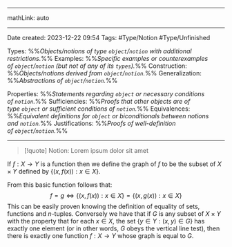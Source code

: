 
---

mathLink: auto

---
Date created: 2023-12-22 09:54
Tags: #Type/Notion #Type/Unfinished 

Types: %%_Objects/notions of type `object`/`notion` with additional restrictions._%% 
Examples: %%_Specific examples or counterexamples of `object`/`notion` (but not of any of its `types`)._%%
Construction: %%_Objects/notions derived from `object`/`notion`._%%
Generalization: %%_Abstractions of `object`/`notion`._%%

Properties: %%_Statements regarding `object` or necessary conditions of `notion`._%%
Sufficiencies: %%_Proofs that other objects are of type `object` or sufficient conditions of `notion`._%%
Equivalences: %%_Equivalent definitions for `object` or biconditionals between notions and `notion`._%%
Justifications: %%_Proofs of well-definition of `object`/`notion`._%%

---  



> [!quote] Notion:
> Lorem ipsum dolor sit amet






If $f : X \rightarrow Y$ is a function then we define the graph of $f$ to be the subset of $X \times Y$ defined by $\{(x, f(x)) : x ∈ X\}$.

From this basic function follows that:
$$f=g \iff \{(x, f(x)) : x ∈ X\}=\{(x, g(x)) : x ∈ X\}$$
This can be easily proven knowing the definition of equality of sets, functions and $n$-tuples.
Conversely we have that if $G$ is any subset of $X \times Y$ with the property that for each $x ∈ X$, the set $\{y ∈ Y : (x, y) ∈ G\}$ has exactly one element (or in other words, $G$ obeys the vertical line test), then there is exactly one function $f : X \rightarrow Y$ whose graph is equal to $G$.




